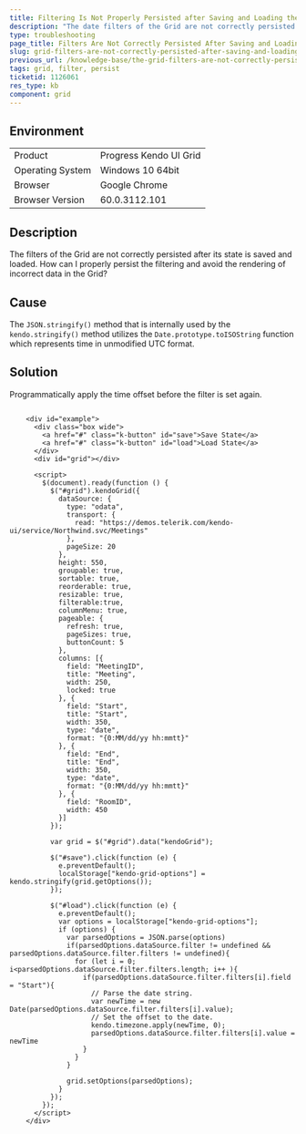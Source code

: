 ```yaml
---
title: Filtering Is Not Properly Persisted after Saving and Loading the State of the Grid
description: "The date filters of the Grid are not correctly persisted after kendo.stringify is applied."
type: troubleshooting
page_title: Filters Are Not Correctly Persisted After Saving and Loading the Grid State - Kendo UI Grid for jQuery
slug: grid-filters-are-not-correctly-persisted-after-saving-and-loading-the-grid-stateposition
previous_url: /knowledge-base/the-grid-filters-are-not-correctly-persisted-after-saving-and-loading-the-grid-state
tags: grid, filter, persist
ticketid: 1126061
res_type: kb
component: grid
---
```


## Environment

<table>
 <tr>
  <td>Product</td>
  <td>Progress Kendo UI Grid</td>
 </tr>
 <tr>
  <td>Operating System</td>
  <td>Windows 10 64bit</td>
 </tr>
 <tr>
  <td>Browser</td>
  <td>Google Chrome</td>
 </tr>
 <tr>
  <td>Browser Version</td>
  <td>60.0.3112.101</td>
 </tr>
</table>

## Description

The filters of the Grid are not correctly persisted after its state is saved and loaded. How can I properly persist the filtering and avoid the rendering of incorrect data in the Grid?

## Cause

The `JSON.stringify()` method that is internally used by the `kendo.stringify()` method utilizes the `Date.prototype.toISOString` function which represents time in unmodified UTC format.

## Solution

Programmatically apply the time offset before the filter is set again.

```dojo

    <div id="example">
      <div class="box wide">
        <a href="#" class="k-button" id="save">Save State</a>
        <a href="#" class="k-button" id="load">Load State</a>
      </div>
      <div id="grid"></div>

      <script>
        $(document).ready(function () {
          $("#grid").kendoGrid({
            dataSource: {
              type: "odata",
              transport: {
                read: "https://demos.telerik.com/kendo-ui/service/Northwind.svc/Meetings"
              },
              pageSize: 20
            },
            height: 550,
            groupable: true,
            sortable: true,
            reorderable: true,
            resizable: true,
            filterable:true,
            columnMenu: true,
            pageable: {
              refresh: true,
              pageSizes: true,
              buttonCount: 5
            },
            columns: [{
              field: "MeetingID",
              title: "Meeting",
              width: 250,
              locked: true
            }, {
              field: "Start",
              title: "Start",
              width: 350,
              type: "date",
              format: "{0:MM/dd/yy hh:mmtt}"
            }, {
              field: "End",
              title: "End",
              width: 350,
              type: "date",
              format: "{0:MM/dd/yy hh:mmtt}"
            }, {
              field: "RoomID",
              width: 450
            }]
          });

          var grid = $("#grid").data("kendoGrid");

          $("#save").click(function (e) {
            e.preventDefault();
            localStorage["kendo-grid-options"] = kendo.stringify(grid.getOptions());
          });

          $("#load").click(function (e) {
            e.preventDefault();
            var options = localStorage["kendo-grid-options"];
            if (options) {
              var parsedOptions = JSON.parse(options)
              if(parsedOptions.dataSource.filter != undefined && parsedOptions.dataSource.filter.filters != undefined){
                for (let i = 0; i<parsedOptions.dataSource.filter.filters.length; i++ ){
                  if(parsedOptions.dataSource.filter.filters[i].field = "Start"){
                    // Parse the date string.
                    var newTime = new Date(parsedOptions.dataSource.filter.filters[i].value);
                    // Set the offset to the date.
                    kendo.timezone.apply(newTime, 0);
                    parsedOptions.dataSource.filter.filters[i].value = newTime
                  }
                }
              }

              grid.setOptions(parsedOptions);
            }
          });
        });
      </script>
    </div>

```
